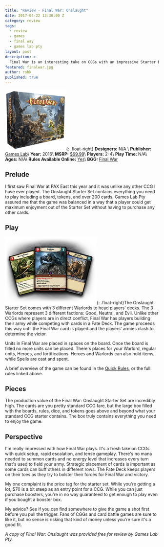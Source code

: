 ```yaml
---
title: "Review - Final War: Onslaught"
date: 2017-04-22 13:30:00 Z
category: review
tags:
  - review
  - games
  - final way
  - games lab pty
layout: post
description: >-
  Final War is an interesting take on CCGs with an impressive Starter Box.
featured: finalwar.jpg
author: robk
published: true
---
```


![Final War](/images/finalwar/cover.png){: .float-right}
**Designers:**  N/A \\
**Publisher:** [Games Lab](https://www.finalwar.com)\\
**Year:** 2016\\
**MSRP:** [$69.99](https://www.finalwar.com/products/onslaught-starter-set)\\
**Players:** 2-4\\
**Play Time:** N/A\\
**Ages:** N/A\\
**Rules Available Online:** [Yes](https://cdn.shopify.com/s/files/1/1574/8227/files/FWTCG004_Rulebook_for_Web.pdf?5307978577551587073)\\
**BGG:** [Final War](https://boardgamegeek.com/boardgame/219564/final-war)

<h2>Prelude</h2>

I first saw Final War at PAX East this year and it was unlike any other CCG I have ever played. The Onslaught Starter Set contains everything you need to play including a board, tokens, and over 200 cards. Games Lab Pty assured me that the game was balanced in a way that a player could get maximum enjoyment out of the Starter Set without having to purchase any other cards.

<h2>Play</h2> 

![Final War Factions](/images/finalwar/factions.png){: .float-right}The Onslaught Starter Set comes with 3 different Warlords to head players' decks. The 3 Warlords represent 3 different factions: Good, Neutral, and Evil. Unlike other CCGs where players are in direct conflict, Final War has players building their army while competing with cards in a Fate Deck. The game proceeds this way until the Final War card is played and the players' armies clash to determine the victor.

Units in Final War are placed in spaces on the board. Once the board is filled no more units can be placed. There's places for your Warlord, regular units, Heroes, and fortifications. Heroes and Warlords can also hold items, while Spells are cast and spent.

A brief overview of the game can be found in the [Quick Rules](https://cdn.shopify.com/s/files/1/1574/8227/files/Quicker_Player_Guide_For_Web.pdf?5307978577551587073), or the full rules linked above.

<h2>Pieces</h2>

The production value of the Final War: Onslaught Starter Set are incredibly high. The cards are you pretty standard CCG fare, but the large box filled with the boards, rules, dice, and tokens goes above and beyond what your standard CCG starter contains. The box truly contains everything you need to enjoy the game.

<h2>Perspective</h2>

I'm really impressed with how Final War plays. It's a fresh take on CCGs with quick setup, rapid escalation, and tense gameplay. There's no mana needed to summon cards and no energy level that increases every turn that's used to field your army. Strategic placement of cards is important as some cards can buff others in different rows. The Fate Deck keeps players on their toes as they try to bolster their forces for Final War and victory.

My one complaint is the price tag for the starter set. While you're getting a lot, $70 is a bit steep as an entry point for a CCG. While you can just purchase boosters, you're in no way guaranteed to get enough to play even if you bought a booster box.

My advice? See if you can find somewhere to give the game a shot first before you pull the trigger. Fans of CGGs and card battle games are sure to like it, but no sense is risking that kind of money unless you're sure it's a good fit.

*A copy of Final War: Onslaught was provided free for review by Games Lab Pty.*
